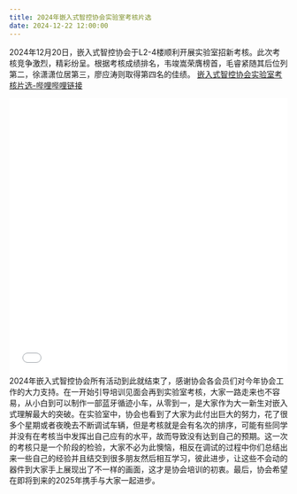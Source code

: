 ```yaml
---
title: 2024年嵌入式智控协会实验室考核片选
date: 2024-12-22 12:00:00
---
```

2024年12月20日，嵌入式智控协会于L2-4楼顺利开展实验室招新考核。此次考核竞争激烈，精彩纷呈。根据考核成绩排名，韦竣嵩荣膺榜首，毛睿紧随其后位列第二，徐潇潇位居第三，廖应涛则取得第四名的佳绩。
[嵌入式智控协会实验室考核片选-哔哩哔哩链接](https://www.bilibili.com/video/BV12qkqYhEo8/)
<iframe
    src="//player.bilibili.com/player.html?isOutside=true&aid=113695367627596&bvid=BV12qkqYhEo8&cid=27471252245&p=1&autoplay=0"
    scrolling="no"
    border="0"
    frameborder="no"
    framespacing="0"
    allowfullscreen="true"
    style="width: 100%; height: 500px;">
</iframe>
2024年嵌入式智控协会所有活动到此就结束了，感谢协会各会员们对今年协会工作的大力支持。在一开始引导培训见面会再到实验室考核，大家一路走来也不容易，从小白到可以制作一部蓝牙循迹小车，从零到一，是大家作为大一新生对嵌入式理解最大的突破。在实验室中，协会也看到了大家为此付出巨大的努力，花了很多个星期或者夜晚去不断调试车辆，但是考核就是会有名次的排序，可能有些同学并没有在考核当中发挥出自己应有的水平，故而导致没有达到自己的预期。这一次的考核只是一个阶段的检验，大家不必为此懊恼，相反在调试的过程中你们总结出来一些自己的经验并且结交到很多朋友然后相互学习，彼此进步，让这些不会动的器件到大家手上展现出了不一样的画面，这才是协会培训的初衷。最后，协会希望在即将到来的2025年携手与大家一起进步。
